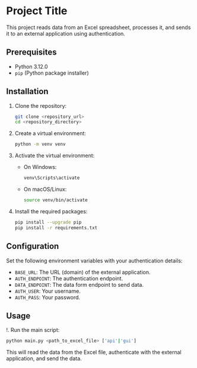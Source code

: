 # Project Title

This project reads data from an Excel spreadsheet, processes it, and sends it to an external application using authentication.

## Prerequisites

- Python 3.12.0
- `pip` (Python package installer)

## Installation

1. Clone the repository:
   ```bash
   git clone <repository_url>
   cd <repository_directory>
   ```

2. Create a virtual environment:
   ```bash
   python -m venv venv
   ```

3. Activate the virtual environment:

   - On Windows:
     ```bash
     venv\Scripts\activate
     ```
   - On macOS/Linux:
     ```bash
     source venv/bin/activate
     ```

4. Install the required packages:
   ```bash
   pip install --upgrade pip
   pip install -r requirements.txt
   ```

## Configuration

Set the following environment variables with your authentication details:

- `BASE_URL`: The URL (domain) of the external application.
- `AUTH_ENDPOINT`: The authentication endpoint.
- `DATA_ENDPOINT`: The data form endpoint to send data.
- `AUTH_USER`: Your username.
- `AUTH_PASS`: Your password.

## Usage

!. Run the main script:
   ```bash
   python main.py <path_to_excel_file> ['api'|'gui']
   ```

This will read the data from the Excel file, authenticate with the external application, and send the data.
